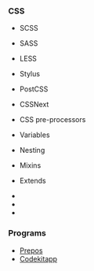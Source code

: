 ### CSS
- SCSS
- SASS
- LESS
- Stylus
- PostCSS
- CSSNext
- CSS pre-processors

- Variables
- Nesting
- Mixins
- Extends
-
-
-


### Programs
- [Prepos](https://prepros.io/)
- [Codekitapp](https://codekitapp.com/)
